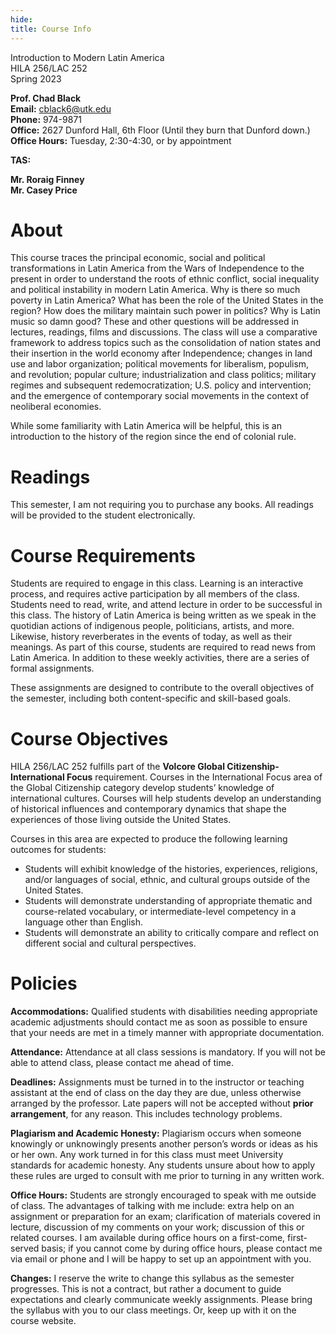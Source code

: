 ```yaml
---
hide:
title: Course Info 
---
```


Introduction to Modern Latin America  
HILA 256/LAC 252  
Spring 2023

**Prof. Chad Black**  
**Email:** cblack6@utk.edu  
**Phone:** 974-9871  
**Office:** 2627 Dunford Hall, 6th Floor (Until they burn that Dunford down.)   
**Office Hours:** Tuesday, 2:30-4:30, or by appointment

**TAS:**

**Mr. Roraig Finney**  
**Mr. Casey Price**


# About

This course traces the principal economic, social and political transformations in Latin America from the Wars of Independence to the present in order to understand the roots of ethnic conflict, social inequality and political instability in modern Latin America. Why is there so much poverty in Latin America? What has been the role of the United States in the region? How does the military maintain such power in politics? Why is Latin music so damn good? These and other questions will be addressed in lectures, readings, films and discussions. The class will use a comparative framework to address topics such as the consolidation of nation states and their insertion in the world economy after Independence; changes in land use and labor organization; political movements for liberalism, populism, and revolution; popular culture; industrialization and class politics; military regimes and subsequent redemocratization; U.S. policy and intervention; and the emergence of contemporary social movements in the context of neoliberal economies.

While some familiarity with Latin America will be helpful, this is an introduction to the history of the region since the end of colonial rule.

# Readings

This semester, I am not requiring you to purchase any books. All readings will be provided to the student electronically.

# Course Requirements

Students are required to engage in this class. Learning is an interactive process, and requires active participation by all members of the class. Students need to read, write, and attend lecture in order to be successful in this class. The history of Latin America is being written as we speak in the quotidian actions of indigenous people, politicians, artists, and more. Likewise, history reverberates in the events of today, as well as their meanings. As part of this course, students are required to read news from Latin America. In addition to these weekly activities, there are a series of formal assignments.

These assignments are designed to contribute to the overall objectives of the semester, including both content-specific and skill-based goals.

# Course Objectives

HILA 256/LAC 252 fulfills part of the **Volcore Global Citizenship- International Focus** requirement. Courses in the International Focus area of the Global Citizenship category develop students’ knowledge of international cultures. Courses will help students develop an understanding of historical influences and contemporary dynamics that shape the experiences of those living outside the United States. 

Courses in this area are expected to produce the following learning outcomes for students: 

- Students will exhibit knowledge of the histories, experiences, religions, and/or languages of social, ethnic, and cultural groups outside of the United States. 
- Students will demonstrate understanding of appropriate thematic and course-related vocabulary, or intermediate-level competency in a language other than English. 
- Students will demonstrate an ability to critically compare and reflect on different social and cultural perspectives.

# Policies

**Accommodations:** Qualified students with disabilities needing appropriate academic adjustments should contact me as soon as possible to ensure that your needs are met in a timely manner with appropriate documentation.

**Attendance:** Attendance at all class sessions is mandatory. If you will not be able to attend class, please contact me ahead of time.

**Deadlines:** Assignments must be turned in to the instructor or teaching assistant at the end of class on the day they are due, unless otherwise arranged by the professor. Late papers will not be accepted without **prior arrangement**, for any reason. This includes technology problems.

**Plagiarism and Academic Honesty:** Plagiarism occurs when someone knowingly or unknowingly presents another person’s words or ideas as his or her own. Any work turned in for this class must meet University standards for academic honesty. Any students unsure about how to apply these rules are urged to consult with me prior to turning in any written work.

**Office Hours:** Students are strongly encouraged to speak with me outside of class. The advantages of talking with me include: extra help on an assignment or preparation for an exam; clarification of materials covered in lecture, discussion of my comments on your work; discussion of this or related courses. I am available during office hours on a first-come, first-served basis; if you cannot come by during office hours, please contact me via email or phone and I will be happy to set up an appointment with you.

**Changes:** I reserve the write to change this syllabus as the semester progresses. This is not a contract, but rather a document to guide expectations and clearly communicate weekly assignments. Please bring the syllabus with you to our class meetings. Or, keep up with it on the course website.